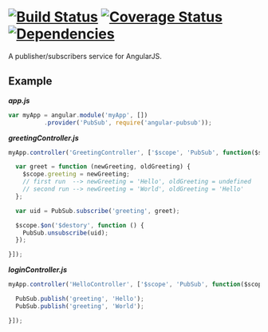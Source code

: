 [![Build Status](https://travis-ci.org/tjlav5/angular-pubsub.svg?branch=master)](https://travis-ci.org/tjlav5/angular-pubsub) [![Coverage Status](https://coveralls.io/repos/tjlav5/angular-pubsub/badge.png)](https://coveralls.io/r/tjlav5/angular-pubsub) [![Dependencies](https://david-dm.org/tjlav5/angular-pubsub.png)](#)
==============

A publisher/subscribers service for AngularJS.

Example
---

***app.js***

```javascript
var myApp = angular.module('myApp', [])
          .provider('PubSub', require('angular-pubsub'));
```

***greetingController.js***

```javascript
myApp.controller('GreetingController', ['$scope', 'PubSub', function($scope, PubSub) {

  var greet = function (newGreeting, oldGreeting) {
    $scope.greeting = newGreeting;
    // first run  --> newGreeting = 'Hello', oldGreeting = undefined
    // second run --> newGreeting = 'World', oldGreeting = 'Hello'
  };

  var uid = PubSub.subscribe('greeting', greet);

  $scope.$on('$destory', function () {
    PubSub.unsubscribe(uid);
  });

}]);
```

***loginController.js***

```javascript
myApp.controller('HelloController', ['$scope', 'PubSub', function($scope, PubSub) {

  PubSub.publish('greeting', 'Hello');
  PubSub.publish('greeting', 'World');

}]);
```
